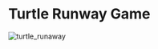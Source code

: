 # Turtle Runway Game

![turtle_runaway](https://github.com/farruhdev/farruhdev/assets/115518263/bb797cbd-ed53-4d2d-a3d1-0f576a908118)

